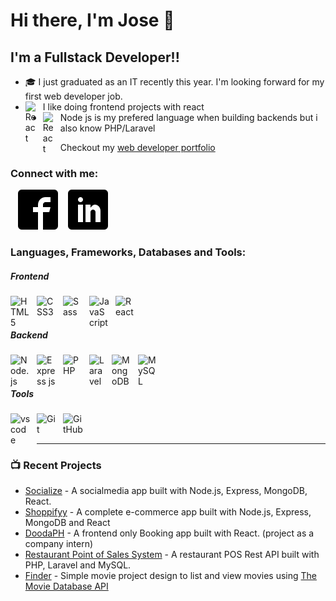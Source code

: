 # Hi there, I'm Jose 👋 


## I'm a Fullstack Developer!!

- :mortar_board: I just graduated as an IT recently this year. I'm looking forward for my first web developer job.
- <img align="left" alt="React" width="18px" src="https://cdn.jsdelivr.net/gh/devicons/devicon/icons/react/react-original.svg" style="padding-right:10px;" /> I like doing frontend projects with react
- <img align="left" alt="React" width="18px" src="https://cdn.jsdelivr.net/gh/devicons/devicon/icons/nodejs/nodejs-original.svg" style="padding-right:10px;" /> Node js is my prefered language when building backends but i also know PHP/Laravel

Checkout my [web developer portfolio](https://jsarmiento-portfolio.vercel.app/)

### Connect with me:

&nbsp;&nbsp;
[![facebook](./images/facebook2.svg)](https://www.facebook.com/go0nf/)
&nbsp;&nbsp;
[![linkedin](./images/linkedin.svg)](https://www.linkedin.com/in/jose-sarmiento-37518a243/)

### Languages, Frameworks, Databases and Tools:

##### Frontend
<img align="left" alt="HTML5" width="32px" src="https://cdn.jsdelivr.net/gh/devicons/devicon/icons/html5/html5-original.svg" style="padding-right:10px;" />
<img align="left" alt="CSS3" width="32px" src="https://cdn.jsdelivr.net/gh/devicons/devicon/icons/css3/css3-original.svg" style="padding-right:10px;" />
<img align="left" alt="Sass" width="32px" src="https://cdn.jsdelivr.net/gh/devicons/devicon/icons/sass/sass-original.svg" style="padding-right:10px;" />
<img align="left" alt="JavaScript" width="32px" src="https://cdn.jsdelivr.net/gh/devicons/devicon/icons/javascript/javascript-original.svg" style="padding-right:10px;" />
<img align="left" alt="React" width="32px" src="https://cdn.jsdelivr.net/gh/devicons/devicon/icons/react/react-original.svg" style="padding-right:10px;" />

<br/>
&nbsp;

##### Backend
<img align="left" alt="Node.js" width="32px" src="https://cdn.jsdelivr.net/gh/devicons/devicon/icons/nodejs/nodejs-original.svg" style="padding-right:10px;" />
<img align="left" alt="Express js" width="32px" src="https://cdn.jsdelivr.net/gh/devicons/devicon/icons/express/express-original.svg" style="padding-right:10px;" />
<img align="left" alt="PHP" width="32px" src="https://cdn.jsdelivr.net/gh/devicons/devicon/icons/php/php-original.svg" style="padding-right:10px;" />
<img align="left" alt="Laravel" width="26px" src="https://cdn.jsdelivr.net/gh/devicons/devicon/icons/laravel/laravel-plain.svg" style="padding-right:10px;" />
<img align="left" alt="MongoDB" width="32px" src="https://cdn.jsdelivr.net/gh/devicons/devicon/icons/mongodb/mongodb-original.svg" style="padding-right:10px;" />
<img align="left" alt="MySQL" width="32px" src="https://cdn.jsdelivr.net/gh/devicons/devicon/icons/mysql/mysql-original.svg" style="padding-right:10px;" />

<br/>
&nbsp;

##### Tools
<img align="left" alt="vscode" width="32px" src="https://cdn.jsdelivr.net/gh/devicons/devicon/icons/vscode/vscode-original.svg" style="padding-right:10px;" />
<img align="left" alt="Git" width="32px" src="https://cdn.jsdelivr.net/gh/devicons/devicon/icons/git/git-original.svg" style="padding-right:10px;" />
<img align="left" alt="GitHub" width="32px" src="https://user-images.githubusercontent.com/3369400/139448065-39a229ba-4b06-434b-bc67-616e2ed80c8f.png" style="padding-right:10px;" />

<br />
<br />

---

### 📺 Recent Projects

- [Socialize](https://socialize-v1.herokuapp.com/) - A socialmedia app built with Node.js, Express, MongoDB, React.
- [Shoppifyy](https://shoppifyy-ecommerce.herokuapp.com/) - A complete e-commerce app built with Node.js, Express, MongoDB and React 
- [DoodaPH](https://doodaph.vercel.app/) - A frontend only Booking app built with React. (project as a company intern)
- [Restaurant Point of Sales System](https://github.com/jose-sarmiento/restaurant_pos) - A restaurant POS Rest API built with PHP, Laravel and MySQL.
- [Finder](https://finder-pi.vercel.app/) - Simple movie project design to list and view movies using [The Movie Database API](https://developers.themoviedb.org/3/getting-started/introduction) 


